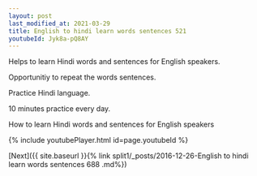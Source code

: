 ```yaml
---
layout: post
last_modified_at: 2021-03-29
title: English to hindi learn words sentences 521 
youtubeId: Jyk8a-pQ8AY
---
```

 
 
Helps to learn Hindi words and sentences for English speakers.

Opportunitiy to repeat the words sentences. 

Practice Hindi language. 
 
10 minutes practice every day. 
 
How to learn Hindi words and sentences for English speakers 
 
{% include youtubePlayer.html id=page.youtubeId %}
 
 
[Next]({{ site.baseurl }}{% link  split1/_posts/2016-12-26-English to hindi learn words sentences 688 .md%})
 
